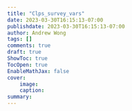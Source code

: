```yaml
---
title: "Clps_survey_vars"
date: 2023-03-30T16:15:13-07:00
publishdate: 2023-03-30T16:15:13-07:00
author: Andrew Wong
tags: []
comments: true
draft: true
ShowToc: true
TocOpen: true
EnableMathJax: false
cover:
    image: 
    caption: 
summary:
---
```

